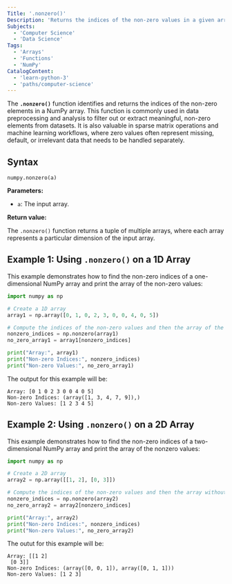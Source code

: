 ```yaml
---
Title: '.nonzero()'
Description: 'Returns the indices of the non-zero values in a given array.'
Subjects:
  - 'Computer Science'
  - 'Data Science'
Tags:
  - 'Arrays'
  - 'Functions'
  - 'NumPy'
CatalogContent:
  - 'learn-python-3'
  - 'paths/computer-science'
---
```


The **`.nonzero()`** function identifies and returns the indices of the non-zero elements in a NumPy array. This function is commonly used in data preprocessing and analysis to filter out or extract meaningful, non-zero elements from datasets. It is also valuable in sparse matrix operations and machine learning workflows, where zero values often represent missing, default, or irrelevant data that needs to be handled separately.

## Syntax

```psuedo
numpy.nonzero(a)
```

**Parameters:**

- `a`: The input array.

**Return value:**

The `.nonzero()` function returns a tuple of multiple arrays, where each array represents a particular dimension of the input array.

## Example 1: Using `.nonzero()` on a 1D Array

This example demonstrates how to find the non-zero indices of a one-dimensional NumPy array and print the array of the non-zero values:

```py
import numpy as np

# Create a 1D array
array1 = np.array([0, 1, 0, 2, 3, 0, 0, 4, 0, 5])

# Compute the indices of the non-zero values and then the array of the non-zero values
nonzero_indices = np.nonzero(array1)
no_zero_array1 = array1[nonzero_indices]

print("Array:", array1)
print("Non-zero Indices:", nonzero_indices)
print("Non-zero Values:", no_zero_array1)
```

The output for this example will be:

```shell
Array: [0 1 0 2 3 0 0 4 0 5]
Non-zero Indices: (array([1, 3, 4, 7, 9]),)
Non-zero Values: [1 2 3 4 5]
```

## Example 2: Using `.nonzero()` on a 2D Array

This example demonstrates how to find the non-zero indices of a two-dimensional NumPy array and print the array of the nonzero values:

```py
import numpy as np

# Create a 2D array
array2 = np.array([[1, 2], [0, 3]])

# Compute the indices of the non-zero values and then the array without the zeros
nonzero_indices = np.nonzero(array2)
no_zero_array2 = array2[nonzero_indices]

print("Array:", array2)
print("Non-zero Indices:", nonzero_indices)
print("Non-zero Values:", no_zero_array2)
```

The outut for this example will be:

```shell
Array: [[1 2]
 [0 3]]
Non-zero Indices: (array([0, 0, 1]), array([0, 1, 1]))
Non-zero Values: [1 2 3]
```
